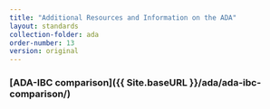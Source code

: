 ```yaml
---
title: "Additional Resources and Information on the ADA"
layout: standards
collection-folder: ada
order-number: 13
version: original
---
```


### [ADA-IBC comparison]({{ Site.baseURL }}/ada/ada-ibc-comparison/)